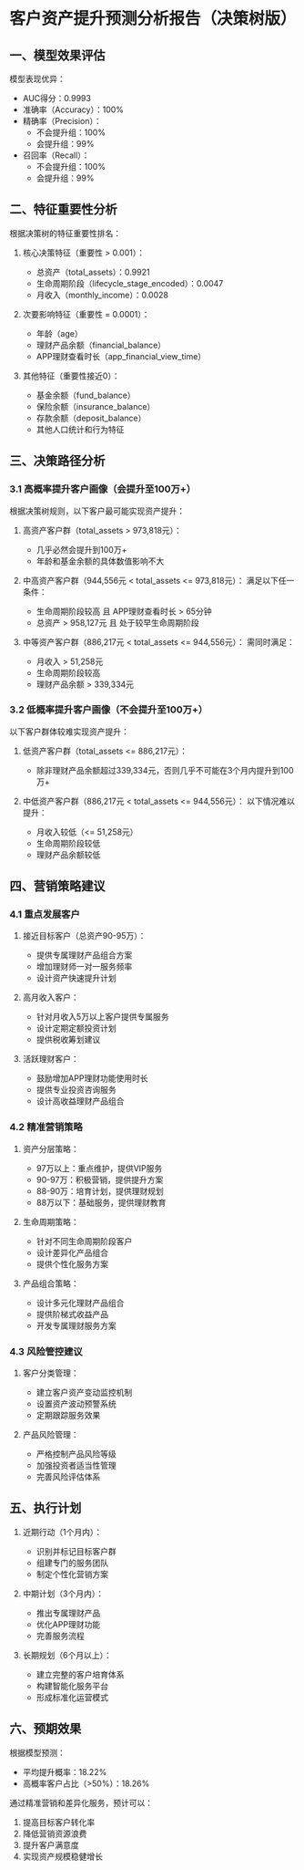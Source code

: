 # 客户资产提升预测分析报告（决策树版）

## 一、模型效果评估

模型表现优异：
- AUC得分：0.9993
- 准确率（Accuracy）：100%
- 精确率（Precision）：
  - 不会提升组：100%
  - 会提升组：99%
- 召回率（Recall）：
  - 不会提升组：100%
  - 会提升组：99%

## 二、特征重要性分析

根据决策树的特征重要性排名：

1. 核心决策特征（重要性 > 0.001）：
   - 总资产（total_assets）：0.9921
   - 生命周期阶段（lifecycle_stage_encoded）：0.0047
   - 月收入（monthly_income）：0.0028

2. 次要影响特征（重要性 = 0.0001）：
   - 年龄（age）
   - 理财产品余额（financial_balance）
   - APP理财查看时长（app_financial_view_time）

3. 其他特征（重要性接近0）：
   - 基金余额（fund_balance）
   - 保险余额（insurance_balance）
   - 存款余额（deposit_balance）
   - 其他人口统计和行为特征

## 三、决策路径分析

### 3.1 高概率提升客户画像（会提升至100万+）

根据决策树规则，以下客户最可能实现资产提升：

1. 高资产客户群（total_assets > 973,818元）：
   - 几乎必然会提升到100万+
   - 年龄和基金余额的具体数值影响不大
   
2. 中高资产客户群（944,556元 < total_assets <= 973,818元）：
   满足以下任一条件：
   - 生命周期阶段较高 且 APP理财查看时长 > 65分钟
   - 总资产 > 958,127元 且 处于较早生命周期阶段

3. 中等资产客户群（886,217元 < total_assets <= 944,556元）：
   需同时满足：
   - 月收入 > 51,258元
   - 生命周期阶段较高
   - 理财产品余额 > 339,334元

### 3.2 低概率提升客户画像（不会提升至100万+）

以下客户群体较难实现资产提升：

1. 低资产客户群（total_assets <= 886,217元）：
   - 除非理财产品余额超过339,334元，否则几乎不可能在3个月内提升到100万+

2. 中低资产客户群（886,217元 < total_assets <= 944,556元）：
   以下情况难以提升：
   - 月收入较低（<= 51,258元）
   - 生命周期阶段较低
   - 理财产品余额较低

## 四、营销策略建议

### 4.1 重点发展客户

1. 接近目标客户（总资产90-95万）：
   - 提供专属理财产品组合方案
   - 增加理财师一对一服务频率
   - 设计资产快速提升计划

2. 高月收入客户：
   - 针对月收入5万以上客户提供专属服务
   - 设计定期定额投资计划
   - 提供税收筹划建议

3. 活跃理财客户：
   - 鼓励增加APP理财功能使用时长
   - 提供专业投资咨询服务
   - 设计高收益理财产品组合

### 4.2 精准营销策略

1. 资产分层策略：
   - 97万以上：重点维护，提供VIP服务
   - 90-97万：积极营销，提供提升方案
   - 88-90万：培育计划，提供理财规划
   - 88万以下：基础服务，提供理财教育

2. 生命周期策略：
   - 针对不同生命周期阶段客户
   - 设计差异化产品组合
   - 提供个性化服务方案

3. 产品组合策略：
   - 设计多元化理财产品组合
   - 提供阶梯式收益产品
   - 开发专属理财服务方案

### 4.3 风险管控建议

1. 客户分类管理：
   - 建立客户资产变动监控机制
   - 设置资产波动预警系统
   - 定期跟踪服务效果

2. 产品风险管理：
   - 严格控制产品风险等级
   - 加强投资者适当性管理
   - 完善风险评估体系

## 五、执行计划

1. 近期行动（1个月内）：
   - 识别并标记目标客户群
   - 组建专门的服务团队
   - 制定个性化营销方案

2. 中期计划（3个月内）：
   - 推出专属理财产品
   - 优化APP理财功能
   - 完善服务流程

3. 长期规划（6个月以上）：
   - 建立完整的客户培育体系
   - 构建智能化服务平台
   - 形成标准化运营模式

## 六、预期效果

根据模型预测：
- 平均提升概率：18.22%
- 高概率客户占比（>50%）：18.26%

通过精准营销和差异化服务，预计可以：
1. 提高目标客户转化率
2. 降低营销资源浪费
3. 提升客户满意度
4. 实现资产规模稳健增长 